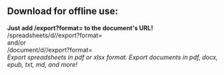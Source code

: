 ## Download for offline use:
**Just add /export?format=<file type> to the document's URL!**  
/spreadsheets/d/<document ID>/export?format=<file type>  
and/or  
/document/d/<document ID>/export?format=<file type>  
_Export spreadsheets in pdf or xlsx format. Export documents in pdf, docx, epub, txt, md, and more!_  
